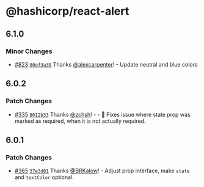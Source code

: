 # @hashicorp/react-alert

## 6.1.0

### Minor Changes

- [#823](https://github.com/hashicorp/react-components/pull/823) [`80ef3a38`](https://github.com/hashicorp/react-components/commit/80ef3a38ba67e23ba2d019530fb57d218e9d8268) Thanks [@alexcarpenter](https://github.com/alexcarpenter)! - Update neutral and blue colors

## 6.0.2

### Patch Changes

- [#335](https://github.com/hashicorp/react-components/pull/335) [`8012b33`](https://github.com/hashicorp/react-components/commit/8012b33fa39d62b3227b3ad00e4e0cab683ffead) Thanks [@zchsh](https://github.com/zchsh)! - - 🐛 Fixes issue where state prop was marked as required, when it is not actually required.

## 6.0.1

### Patch Changes

- [#365](https://github.com/hashicorp/react-components/pull/365) [`37e3d81`](https://github.com/hashicorp/react-components/commit/37e3d81407450d74af4b81b1f698f7eeeb75317f) Thanks [@BRKalow](https://github.com/BRKalow)! - Adjust prop interface, make `state` and `textColor` optional.
